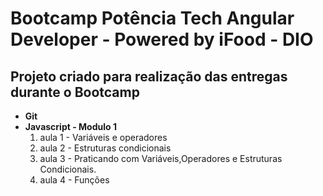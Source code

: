 # Bootcamp Potência Tech Angular Developer - Powered by iFood - DIO
## Projeto criado para realização das entregas  durante o  Bootcamp
* **Git**
* **Javascript - Modulo 1** 
  1. aula 1 - Variáveis e operadores 
  2. aula 2 - Estruturas condicionais 
  3. aula 3 - Praticando com Variáveis,Operadores e Estruturas Condicionais.
  4. aula 4 - Funções